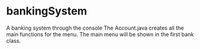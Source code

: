 # bankingSystem
A banking system through the console
The Account.java creates all the main functions for the menu. The main menu will be shown in the first bank class.
